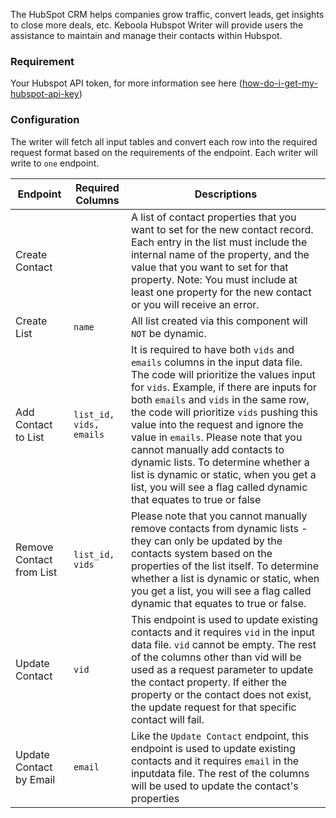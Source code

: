The HubSpot CRM helps companies grow traffic, convert leads, get insights to close more deals, etc.
Keboola Hubspot Writer will provide users the assistance to maintain and manage their contacts within Hubspot.

### Requirement
Your Hubspot API token, for more information see here ([how-do-i-get-my-hubspot-api-key](https://knowledge.hubspot.com/integrations/how-do-i-get-my-hubspot-api-key))

### Configuration

The writer will fetch all input tables and convert each row into the required request format based on the requirements of the endpoint. Each writer will write to `one` endpoint. 

| Endpoint | Required Columns | Descriptions |
|-|-|-|
| Create Contact | |  A list of contact properties that you want to set for the new contact record. Each entry in the list must include the internal name of the property, and the value that you want to set for that property. Note: You must include at least one property for the new contact or you will receive an error. |
| Create List | `name` | All list created via this component will `NOT` be dynamic. |
| Add Contact to List | `list_id, vids, emails` | It is required to have both `vids` and `emails` columns in the input data file. The code will prioritize the values input for `vids`. Example, if there are inputs for both `emails` and `vids` in the same row, the code will prioritize `vids` pushing this value into the request and ignore the value in `emails`. Please note that you cannot manually add contacts to dynamic lists. To determine whether a list is dynamic or static, when you get a list, you will see a flag called dynamic that equates to true or false |
| Remove Contact from List | `list_id, vids` | Please note that you cannot manually remove contacts from dynamic lists - they can only be updated by the contacts system based on the properties of the list itself. To determine whether a list is dynamic or static, when you get a list, you will see a flag called dynamic that equates to true or false. |
| Update Contact | `vid` | This endpoint is used to update existing contacts  and it requires `vid` in the input data file. `vid` cannot be empty. The rest of the columns other than vid will be used as a request parameter to update the contact property. If either the property or the contact does not exist, the update request for that specific contact will fail. |
| Update Contact by Email | `email` | Like the `Update Contact` endpoint, this endpoint is used to update existing contacts and it requires `email` in the inputdata file. The rest of the columns will be used to update the contact's properties |
